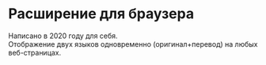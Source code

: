 # Расширение для браузера

Написано в 2020 году для себя.  
Отображение двух языков одновременно (оригинал+перевод) на любых веб-страницах.